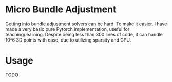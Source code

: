 # Micro Bundle Adjustment
Getting into bundle adjustment solvers can be hard.
To make it easier, I have made a very basic pure Pytorch implementation, useful for teaching/learning.
Despite being less than 300 lines of code, it can handle 10^6 3D points with ease, due to utilizing sparsity and GPU.
# Usage
TODO
